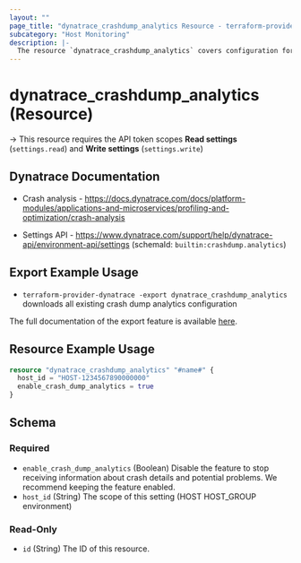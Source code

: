 ```yaml
---
layout: ""
page_title: "dynatrace_crashdump_analytics Resource - terraform-provider-dynatrace"
subcategory: "Host Monitoring"
description: |-
  The resource `dynatrace_crashdump_analytics` covers configuration for crash dump analytics
---
```


# dynatrace_crashdump_analytics (Resource)

-> This resource requires the API token scopes **Read settings** (`settings.read`) and **Write settings** (`settings.write`)

## Dynatrace Documentation

- Crash analysis - https://docs.dynatrace.com/docs/platform-modules/applications-and-microservices/profiling-and-optimization/crash-analysis

- Settings API - https://www.dynatrace.com/support/help/dynatrace-api/environment-api/settings (schemaId: `builtin:crashdump.analytics`)

## Export Example Usage

- `terraform-provider-dynatrace -export dynatrace_crashdump_analytics` downloads all existing crash dump analytics configuration

The full documentation of the export feature is available [here](https://registry.terraform.io/providers/dynatrace-oss/dynatrace/latest/docs/guides/export-v2).

## Resource Example Usage

```terraform
resource "dynatrace_crashdump_analytics" "#name#" {
  host_id = "HOST-1234567890000000"
  enable_crash_dump_analytics = true
}
```

<!-- schema generated by tfplugindocs -->
## Schema

### Required

- `enable_crash_dump_analytics` (Boolean) Disable the feature to stop receiving information about crash details and potential problems. We recommend keeping the feature enabled.
- `host_id` (String) The scope of this setting (HOST HOST_GROUP environment)

### Read-Only

- `id` (String) The ID of this resource.
 